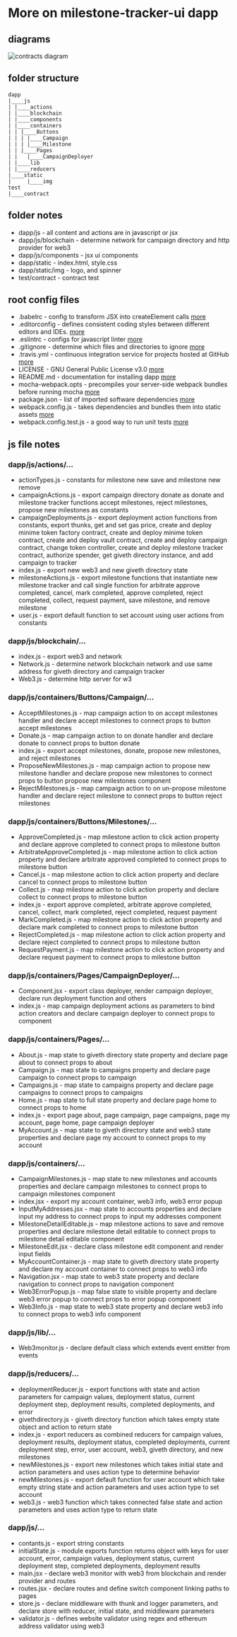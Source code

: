 # More on milestone-tracker-ui dapp

## diagrams
![contracts diagram](contracts_diagram.png?raw=true)
## folder structure
  ```
  dapp
  |____js
  | |____actions
  | |____blockchain
  | |____components
  | |____containers
  | | |____Buttons
  | | | |____Campaign
  | | | |____Milestone
  | | |____Pages
  | |   |____CampaignDeployer
  | |____lib
  | |____reducers
  |____static
  |     |____img
  test
  |____contract
  ```

## folder notes
* dapp/js - all content and actions are in javascript or jsx  
* dapp/js/blockchain - determine network for campaign directory and http provider for web3  
* dapp/js/components - jsx ui components  
* dapp/static - index.html, style.css  
* dapp/static/img - logo, and spinner  
* test/contract - contract test  

## root config files
* .babelrc - config to transform JSX into createElement calls [more](https://babeljs.io/docs/plugins/preset-react/)  
* .editorconfig - defines consistent coding styles between different editors and IDEs. [more](http://editorconfig.org/)  
* .eslintrc - configs for javascript linter [more](http://eslint.org/docs/user-guide/configuring)  
* .gitignore -  determine which files and directories to ignore [more](https://help.github.com/articles/ignoring-files/)  
* .travis.yml - continuous integration service for projects hosted at GitHub [more](https://docs.travis-ci.com/user/getting-started/)  
* LICENSE - GNU General Public License v3.0 [more](https://www.gnu.org/licenses/gpl-3.0.en.html)  
* README.md - documentation for installing dapp [more](https://help.github.com/categories/writing-on-github/)  
* mocha-webpack.opts - precompiles your server-side webpack bundles before running mocha [more](https://www.npmjs.com/package/mocha-webpack)  
* package.json - list of imported software dependencies [more](https://docs.npmjs.com/files/package.json)  
* webpack.config.js -  takes dependencies and bundles them into static assets [more](https://webpack.github.io/docs/what-is-webpack.html)  
* webpack.config.test.js - a good way to run unit tests [more](https://blog.threatstack.com/unit-testing-with-webpack-mocha)  


## js file notes
### dapp/js/actions/...
* actionTypes.js - constants for milestone new save and milestone new remove  
* campaignActions.js - export campaign directory donate as donate and milestone tracker functions accept milestones, reject milestones, propose new milestones as constants    
* campaignDeployments.js - export deployment action functions from constants, export thunks, get and set gas price, create and deploy minime token factory contract, create and deploy minime token contract, create and deploy vault contract,  create and deploy campaign contract, change token controller, create and deploy milestone tracker contract, authorize spender, get giveth directory instance, and add campaign to tracker  
* index.js - export new web3 and new giveth directory state  
* milestoneActions.js - export milestone functions that instantiate new milestone tracker and call single function for arbitrate approve completed, cancel, mark completed, approve completed, reject completed, collect, request payment, save milestone, and remove milestone  
* user.js - export default function to set account using user actions from constants  

### dapp/js/blockchain/...
* index.js - export web3 and network  
* Network.js - determine network blockchain network and use same address for giveth directory and campaign tracker  
* Web3.js - determine http server for w3

### dapp/js/containers/Buttons/Campaign/...
* AcceptMilestones.js - map campaign action to on accept milestones handler and declare accept milestones to connect props to button accept milestones  
* Donate.js - map campaign action to on donate handler and declare donate to connect props to button donate  
* index.js - export accept milestones, donate, propose new milestones, and reject milestones  
* ProposeNewMilestones.js - map campaign action to propose new milestone handler and declare propose new milestones to connect props to button propose new milestones component  
* RejectMilestones.js - map campaign action to on un-propose milestone handler and declare reject milestone to connect props to button reject milestones  

### dapp/js/containers/Buttons/Milestones/...
* ApproveCompleted.js - map milestone action to click action property and declare approve completed to connect props to milestone button  
* ArbitrateApproveCompleted.js - map milestone action to click action property and declare arbitrate approved completed to connect props to milestone button  
* Cancel.js - map milestone action to click action property and declare cancel to connect props to milestone button  
* Collect.js - map milestone action to click action property and declare collect to connect props to milestone button  
* index.js - export approve completed, arbitrate approve completed, cancel, collect, mark completed, reject completed, request payment  
* MarkCompleted.js - map milestone action to click action property and declare mark completed to connect props to milestone button  
* RejectCompleted.js - map milestone action to click action property and declare reject completed to connect props to milestone button  
* RequestPayment.js - map milestone action to click action property and declare request payment to connect props to milestone button  

### dapp/js/containers/Pages/CampaignDeployer/...
* Component.jsx - export class deployer, render campaign deployer, declare run deployment function and others  
* index.js - map campaign deployment actions as parameters to bind action creators and declare campaign deployer to connect props to component  

### dapp/js/containers/Pages/...
* About.js - map state to giveth directory state property and declare page about to connect props to about   
* Campaign.js - map state to campaigns property and declare page campaign to connect props to campaign   
* Campaigns.js - map state to campaigns property and declare page campaigns to connect props to campaigns  
* Home.js - map state to full state property and declare page home to connect props to home  
* index.js - export page about, page campaign, page campaigns, page my account, page home, page campaign deployer  
* MyAccount.js - map state to giveth directory state and web3 state properties and declare page my account to connect props to my account  

### dapp/js/containers/...
* CampaignMilestones.js - map state to new milestones and accounts properties and declare campaign milestones to connect props to campaign milestones component  
* index.jsx - export my account container, web3 info, web3 error popup  
* InputMyAddresses.jsx - map state to accounts properties and declare input my address to connect props to input my addresses component  
* MilestoneDetailEditable.js - map milestone actions to save and remove properties and declare milestone detail editable to connect props to milestone detail editable component  
* MilestoneEdit.jsx - declare class milestone edit component and render input fields  
* MyAccountContainer.js - map state to giveth directory state property and declare my account container to connect props to web3 info  
* Navigation.jsx - map state to web3 state property and declare navigation to connect props to navigation component  
* Web3ErrorPopup.js - map false state to visible property and declare web3 error popup to connect props to error popup component  
* Web3Info.js - map state to web3 state property and declare web3 info to connect props to web3 info component  

### dapp/js/lib/...
* Web3monitor.js - declare default class which extends event emitter from events  

### dapp/js/reducers/...
* deploymentReducer.js - export functions with state and action parameters for campaign values, deployment status, current deployment step, deployment results, completed deployments, and error  
* givethdirectory.js - giveth directory function which takes empty state object and action to return state  
* index.js - export reducers as combined reducers for campaign values, deployment results, deployment status, completed deployments, current deployment step, error, user account, web3, giveth directory, and new milestones  
* newMilestones.js - export new milestones which takes initial state and action parameters and uses action type to determine behavior  
* newMilestones.js - export default function for user account which take empty string state and action parameters and uses action type to set account  
* web3.js - web3 function which takes connected false state and action parameters and uses action type to return state  

### dapp/js/...
* contants.js - export string constants  
* initialState.js - module exports function returns object with keys for user account, error, campaign values, deployment status, current deployment step, completed deployments, deployment results  
* main.jsx - declare web3 monitor with web3 from blockchain and render provider and routes  
* routes.jsx - declare routes and define switch component linking paths to pages  
* store.js - declare middleware with thunk and logger parameters, and declare store with reducer, initial state, and middleware parameters  
* validator.js - defines website validator using regex and ethereum address validator using web3
